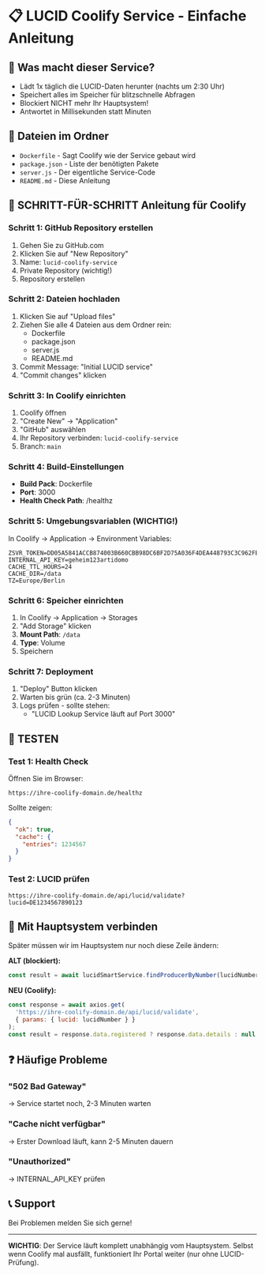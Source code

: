# 📋 LUCID Coolify Service - Einfache Anleitung

## 🎯 Was macht dieser Service?
- Lädt 1x täglich die LUCID-Daten herunter (nachts um 2:30 Uhr)
- Speichert alles im Speicher für blitzschnelle Abfragen
- Blockiert NICHT mehr Ihr Hauptsystem!
- Antwortet in Millisekunden statt Minuten

## 📁 Dateien im Ordner
- `Dockerfile` - Sagt Coolify wie der Service gebaut wird
- `package.json` - Liste der benötigten Pakete
- `server.js` - Der eigentliche Service-Code
- `README.md` - Diese Anleitung

## 🚀 SCHRITT-FÜR-SCHRITT Anleitung für Coolify

### Schritt 1: GitHub Repository erstellen
1. Gehen Sie zu GitHub.com
2. Klicken Sie auf "New Repository" 
3. Name: `lucid-coolify-service`
4. Private Repository (wichtig!)
5. Repository erstellen

### Schritt 2: Dateien hochladen
1. Klicken Sie auf "Upload files"
2. Ziehen Sie alle 4 Dateien aus dem Ordner rein:
   - Dockerfile
   - package.json  
   - server.js
   - README.md
3. Commit Message: "Initial LUCID service"
4. "Commit changes" klicken

### Schritt 3: In Coolify einrichten
1. Coolify öffnen
2. "Create New" → "Application"
3. "GitHub" auswählen
4. Ihr Repository verbinden: `lucid-coolify-service`
5. Branch: `main`

### Schritt 4: Build-Einstellungen
- **Build Pack**: Dockerfile
- **Port**: 3000
- **Health Check Path**: /healthz

### Schritt 5: Umgebungsvariablen (WICHTIG!)
In Coolify → Application → Environment Variables:

```
ZSVR_TOKEN=DD05A5841ACCB874003B660CBB98DC6BF2D75A036F4DEA448793C3C962FEF3E7
INTERNAL_API_KEY=geheim123artidomo
CACHE_TTL_HOURS=24
CACHE_DIR=/data
TZ=Europe/Berlin
```

### Schritt 6: Speicher einrichten
1. In Coolify → Application → Storages
2. "Add Storage" klicken
3. **Mount Path**: `/data`
4. **Type**: Volume
5. Speichern

### Schritt 7: Deployment
1. "Deploy" Button klicken
2. Warten bis grün (ca. 2-3 Minuten)
3. Logs prüfen - sollte stehen:
   - "LUCID Lookup Service läuft auf Port 3000"

## 🧪 TESTEN

### Test 1: Health Check
Öffnen Sie im Browser:
```
https://ihre-coolify-domain.de/healthz
```

Sollte zeigen:
```json
{
  "ok": true,
  "cache": {
    "entries": 1234567
  }
}
```

### Test 2: LUCID prüfen
```
https://ihre-coolify-domain.de/api/lucid/validate?lucid=DE1234567890123
```

## 🔌 Mit Hauptsystem verbinden

Später müssen wir im Hauptsystem nur noch diese Zeile ändern:

**ALT (blockiert):**
```javascript
const result = await lucidSmartService.findProducerByNumber(lucidNumber);
```

**NEU (Coolify):**
```javascript
const response = await axios.get(
  'https://ihre-coolify-domain.de/api/lucid/validate',
  { params: { lucid: lucidNumber } }
);
const result = response.data.registered ? response.data.details : null;
```

## ❓ Häufige Probleme

### "502 Bad Gateway"
→ Service startet noch, 2-3 Minuten warten

### "Cache nicht verfügbar"
→ Erster Download läuft, kann 2-5 Minuten dauern

### "Unauthorized"
→ INTERNAL_API_KEY prüfen

## 📞 Support
Bei Problemen melden Sie sich gerne!

---
**WICHTIG**: Der Service läuft komplett unabhängig vom Hauptsystem. 
Selbst wenn Coolify mal ausfällt, funktioniert Ihr Portal weiter (nur ohne LUCID-Prüfung).